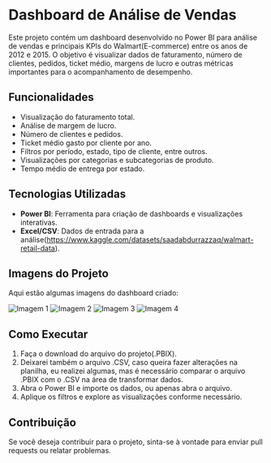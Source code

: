 # Dashboard de Análise de Vendas

Este projeto contém um dashboard desenvolvido no Power BI para análise de vendas e principais KPIs do Walmart(E-commerce) entre os anos de 2012 e 2015. O objetivo é visualizar dados de faturamento, número de clientes, pedidos, ticket médio, margens de lucro e outras métricas importantes para o acompanhamento de desempenho.

## Funcionalidades

- Visualização do faturamento total.
- Análise de margem de lucro.
- Número de clientes e pedidos.
- Ticket médio gasto por cliente por ano.
- Filtros por período, estado, tipo de cliente, entre outros.
- Visualizações por categorias e subcategorias de produto.
- Tempo médio de entrega por estado.

## Tecnologias Utilizadas

- **Power BI**: Ferramenta para criação de dashboards e visualizações interativas.
- **Excel/CSV**: Dados de entrada para a análise(https://www.kaggle.com/datasets/saadabdurrazzaq/walmart-retail-data).

## Imagens do Projeto

Aqui estão algumas imagens do dashboard criado:

![Imagem 1](https://github.com/jvmacedos/WalmartDataVis/tela1.png)
![Imagem 2](https://github.com/jvmacedos/WalmartDataVis/tela2.png)
![Imagem 3](https://github.com/jvmacedos/WalmartDataVis/tela3.png)
![Imagem 4](https://github.com/jvmacedos/WalmartDataVis/tree/main/filtros.png)

## Como Executar

1. Faça o download do arquivo do projeto(.PBIX).
2. Deixarei também o arquivo .CSV, caso queira fazer alterações na planilha, eu realizei algumas, mas é necessário comparar o arquivo .PBIX com o .CSV na área de transformar dados.
3. Abra o Power BI e importe os dados, ou apenas abra o arquivo.
4. Aplique os filtros e explore as visualizações conforme necessário.

## Contribuição

Se você deseja contribuir para o projeto, sinta-se à vontade para enviar pull requests ou relatar problemas.



